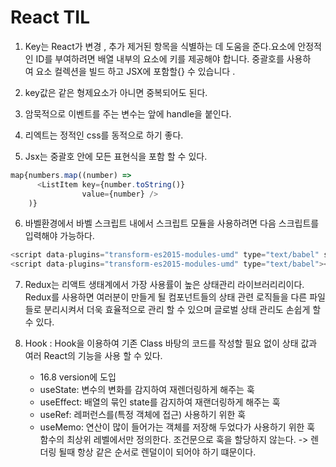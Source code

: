 # React TIL

1. Key는 React가 변경 , 추가 제거된 항목을 식별하는 데 도움을 준다.요소에 안정적인 ID를 부여하려면 배열 내부의 요소에 키를 제공해야 합니다.
중괄호를 사용하여 요소 컬렉션을 빌드 하고 JSX에 포함할{} 수 있습니다 .

2. key값은 같은 형제요소가 아니면 중복되어도 된다.

3. 암묵적으로 이벤트를 주는 변수는 앞에 handle을 붙인다.

4. 리엑트는 정적인 css를 동적으로 하기 좋다.

5. Jsx는 중괄호 안에 모든 표현식을 포함 할 수 있다.
  ``` JavaScript
  map{numbers.map((number) =>
        <ListItem key={number.toString()}
                  value={number} />
      )}

  ```
  
6. 바벨환경에서 바벨 스크립트 내에서  스크립트 모듈을 사용하려면 다음 스크립트를 입력해야 가능하다.
  ``` JavaScript
  <script data-plugins="transform-es2015-modules-umd" type="text/babel" src="./data/data.js"></script>
  <script data-plugins="transform-es2015-modules-umd" type="text/babel"></script>
  ```

7. Redux는 리액트 생태계에서 가장 사용률이 높은 상태관리 라이브러리리이다. Redux를 사용하면 여러분이 만들게 될 컴포넌트들의 상태 관련 로직들을 다른 파일들로 분리시켜서 더욱 효율적으로 관리 할 수 있으며 글로벌 상태 관리도 손쉽게 할 수 있다.

8. Hook : Hook을 이용하여 기존 Class 바탕의 코드를 작성할 필요 없이 상태 값과 여러 React의 기능을 사용 할 수 있다.
    * 16.8 version에 도입
    * useState: 변수의 변화를 감지하여 재렌더링하게 해주는 훅
    * useEffect: 배열의 묶인 state를 감지하여 재랜더링하게 해주는 훅
    * useRef: 레퍼런스를(특정 객체에 접근) 사용하기 위한 훅
   * useMemo: 연산이 많이 들어가는 객체를 저장해 두었다가 사용하기 위한 훅
 함수의 최상위 레벨에서만 정의한다. 조건문으로 훅을 할당하지 않는다. -> 렌더링 될때 항상 같은 순서로 렌덜이이 되어야 하기 떄문이다. 
